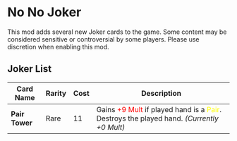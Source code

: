 # No No Joker
This mod adds several new Joker cards to the game. Some content may be considered sensitive or controversial by some players. Please use discretion when enabling this mod.

## Joker List

| Card Name     | Rarity | Cost | Description                                     |
|---------------|--------|------|-------------------------------------------------|
| **Pair Tower** | Rare   | 11   | Gains <span style="color:red;">+9 Mult</span> if played hand is a <span style="color:yellow;">Pair</span>. Destroys the played hand. *(Currently +0 Mult)* |
